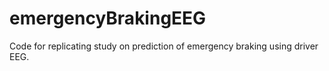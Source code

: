 # emergencyBrakingEEG
Code for replicating study on prediction of emergency braking using driver EEG.
